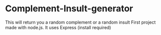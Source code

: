# Complement-Insult-generator
This will return you a random complement or a random insult
First project made with node.js. It uses Express (install required)
